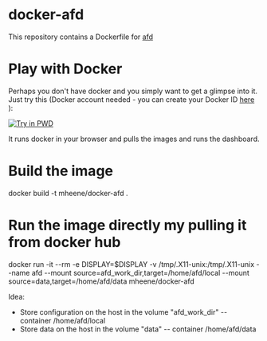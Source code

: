# docker-afd
This repository contains a Dockerfile for [afd](https://github.com/holger24/AFD)

# Play with Docker
Perhaps you don't have docker and you simply want to get a glimpse into it. Just try this (Docker account needed - you can create your Docker ID [here](https://hub.docker.com/) ):

[![Try in PWD](https://raw.githubusercontent.com/play-with-docker/stacks/master/assets/images/button.png)](https://labs.play-with-docker.com/?stack=https://raw.githubusercontent.com/mheene/docker-afd/master/stack.yml)

It runs docker in your browser and pulls the images and runs the dashboard.


# Build the image
docker build -t mheene/docker-afd .

# Run the image directly my pulling it from docker hub
docker run  -it --rm -e DISPLAY=$DISPLAY -v /tmp/.X11-unix:/tmp/.X11-unix --name afd --mount source=afd_work_dir,target=/home/afd/local --mount source=data,target=/home/afd/data mheene/docker-afd

Idea:
* Store configuration on the host in the volume "afd_work_dir" -- container /home/afd/local
* Store data on the host in the volume "data" -- container /home/afd/data




